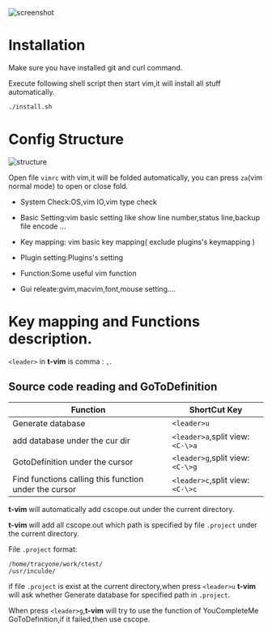 ![screenshot](https://cloud.githubusercontent.com/assets/4246425/15250970/dae5518e-1959-11e6-8dc5-bed1c23f7a02.png)

#  Installation

Make sure you have installed git and curl command.

Execute following shell script then start vim,it will install all stuff automatically.

```bash
./install.sh
```

# Config Structure

![structure](https://cloud.githubusercontent.com/assets/4246425/16357646/0b8c9814-3b2f-11e6-8f21-b6247e4e6e02.png)

Open file `vimrc` with vim,it will be  folded automatically, you can press `za`(vim normal mode) to open or close fold.

- System Check:OS,vim IO,vim type check

- Basic Setting:vim basic setting like show line number,status line,backup file encode ...

- Key mapping: vim basic key mapping( exclude plugins's keymapping )

- Plugin setting:Plugins's setting

- Function:Some useful vim function

- Gui releate:gvim,macvim,font,mouse setting....

# Key mapping and Functions description.

`<leader>` in **t-vim** is comma : `,`. 

## Source code reading and GoToDefinition

Function |  ShortCut Key
 --------- | ------------
Generate database | `<leader>u`
add database under the cur dir | `<leader>a`,split view:`<C-\>a`
GotoDefinition  under the cursor | `<leader>g`,split view:`<C-\>g`
Find functions calling this function under the cursor | `<leader>c`,split view:`<C-\>c`

**t-vim** will automatically add cscope.out under the current directory.

**t-vim** will add all cscope.out which path is specified by file `.project` under the current directory.

File `.project` format:

```
/home/tracyone/work/ctest/
/usr/inculde/
```

if file `.project` is exist at the current directory,when press `<leader>u` **t-vim** will ask whether Generate database for specified path in `.project`.

When press `<leader>g`,**t-vim** will try to use the function of YouCompleteMe GoToDefinition,if it failed,then use cscope.
